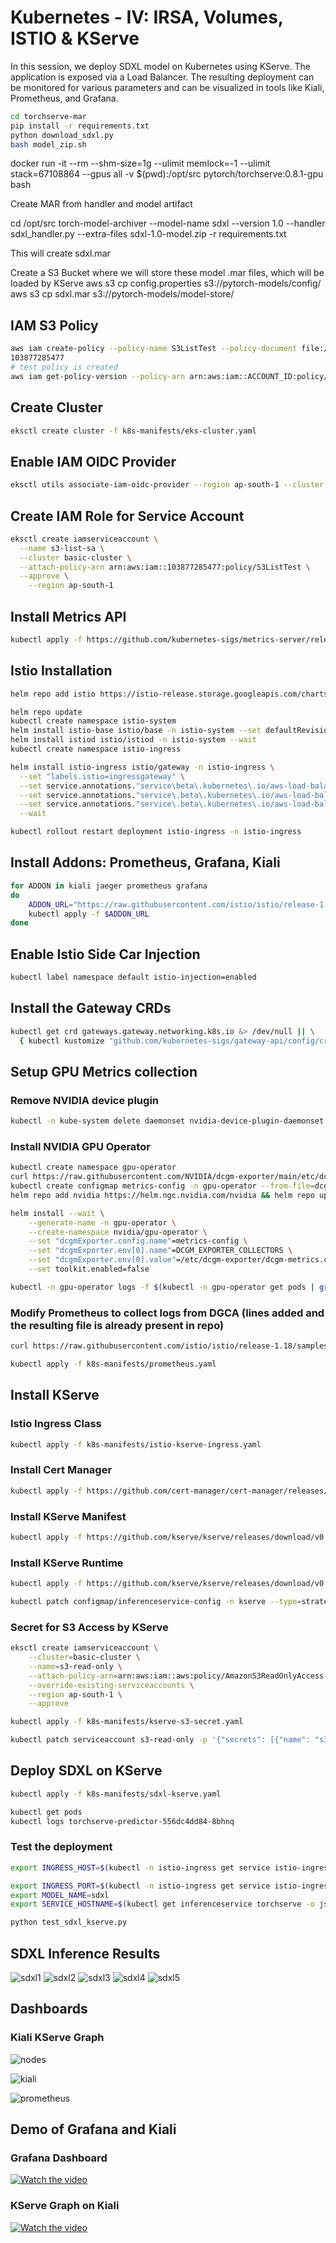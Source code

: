 # Kubernetes - IV: IRSA, Volumes, ISTIO & KServe

In this session, we deploy SDXL model on Kubernetes using KServe. The application is exposed via a Load Balancer. The resulting deployment can be monitored for various parameters and can be visualized in tools like Kiali, Prometheus, and Grafana.

```bash
cd torchserve-mar
pip install -r requirements.txt 
python download_sdxl.py
bash model_zip.sh
```

docker run -it --rm --shm-size=1g --ulimit memlock=-1 --ulimit stack=67108864 --gpus all -v $(pwd):/opt/src pytorch/torchserve:0.8.1-gpu bash

Create MAR from handler and model artifact

cd /opt/src
torch-model-archiver --model-name sdxl --version 1.0 --handler sdxl_handler.py --extra-files sdxl-1.0-model.zip -r requirements.txt

This will create sdxl.mar

Create a S3 Bucket where we will store these model .mar files, which will be loaded by KServe
aws s3 cp config.properties s3://pytorch-models/config/
aws s3 cp sdxl.mar s3://pytorch-models/model-store/

## IAM S3 Policy

```bash
aws iam create-policy --policy-name S3ListTest --policy-document file://k8s-manifests/iam-s3-test-policy.json
103877285477
# test policy is created
aws iam get-policy-version --policy-arn arn:aws:iam::ACCOUNT_ID:policy/S3ListTest --version-id v1
```

## Create Cluster

```bash
eksctl create cluster -f k8s-manifests/eks-cluster.yaml
```

## Enable IAM OIDC Provider

```bash
eksctl utils associate-iam-oidc-provider --region ap-south-1 --cluster basic-cluster --approve
```

## Create IAM Role for Service Account

```bash
eksctl create iamserviceaccount \
  --name s3-list-sa \
  --cluster basic-cluster \
  --attach-policy-arn arn:aws:iam::103877285477:policy/S3ListTest \
  --approve \
	--region ap-south-1
```

## Install Metrics API

```bash
kubectl apply -f https://github.com/kubernetes-sigs/metrics-server/releases/latest/download/components.yaml
```

## Istio Installation

```bash
helm repo add istio https://istio-release.storage.googleapis.com/charts

helm repo update
kubectl create namespace istio-system
helm install istio-base istio/base -n istio-system --set defaultRevision=default --wait
helm install istiod istio/istiod -n istio-system --wait
kubectl create namespace istio-ingress
```

```bash
helm install istio-ingress istio/gateway -n istio-ingress \
  --set "labels.istio=ingressgateway" \
  --set service.annotations."service\beta\.kubernetes\.io/aws-load-balancer-type"="nlb" \
  --set service.annotations."service\.beta\.kubernetes\.io/aws-load-balancer-scheme"="internet-facing" \
  --set service.annotations."service\.beta\.kubernetes\.io/aws-load-balancer-attributes"="load_balancing.cross_zone.enabled=true" \
  --wait

kubectl rollout restart deployment istio-ingress -n istio-ingress
```

## Install Addons: Prometheus, Grafana, Kiali

```bash
for ADDON in kiali jaeger prometheus grafana
do
    ADDON_URL="https://raw.githubusercontent.com/istio/istio/release-1.18/samples/addons/$ADDON.yaml"
    kubectl apply -f $ADDON_URL
done
```

## Enable Istio Side Car Injection

```bash
kubectl label namespace default istio-injection=enabled
```

## Install the Gateway CRDs

```bash
kubectl get crd gateways.gateway.networking.k8s.io &> /dev/null || \
  { kubectl kustomize "github.com/kubernetes-sigs/gateway-api/config/crd?ref=v0.8.0" | kubectl apply -f -; }
```  

## Setup GPU Metrics collection

### Remove NVIDIA device plugin

```bash
kubectl -n kube-system delete daemonset nvidia-device-plugin-daemonset
```

### Install NVIDIA GPU Operator

```bash
kubectl create namespace gpu-operator
curl https://raw.githubusercontent.com/NVIDIA/dcgm-exporter/main/etc/dcp-metrics-included.csv > dcgm-metrics.csv
kubectl create configmap metrics-config -n gpu-operator --from-file=dcgm-metrics.csv
helm repo add nvidia https://helm.ngc.nvidia.com/nvidia && helm repo update

helm install --wait \
	--generate-name -n gpu-operator \
	--create-namespace nvidia/gpu-operator \
	--set "dcgmExporter.config.name"=metrics-config \
	--set "dcgmExporter.env[0].name"=DCGM_EXPORTER_COLLECTORS \
	--set "dcgmExporter.env[0].value"=/etc/dcgm-exporter/dcgm-metrics.csv \
	--set toolkit.enabled=false
```

```bash
kubectl -n gpu-operator logs -f $(kubectl -n gpu-operator get pods | grep dcgm | cut -d ' ' -f 1 | head -n 1)
```
### Modify Prometheus to collect logs from DGCA (lines added and the resulting file is already present in repo)

```bash
curl https://raw.githubusercontent.com/istio/istio/release-1.18/samples/addons/prometheus.yaml

kubectl apply -f k8s-manifests/prometheus.yaml
```

## Install KServe

### Istio Ingress Class

```bash
kubectl apply -f k8s-manifests/istio-kserve-ingress.yaml   
```

### Install Cert Manager

```bash
kubectl apply -f https://github.com/cert-manager/cert-manager/releases/download/v1.13.1/cert-manager.yaml
```

### Install KServe Manifest

```bash
kubectl apply -f https://github.com/kserve/kserve/releases/download/v0.11.1/kserve.yaml
```

### Install KServe Runtime

```bash
kubectl apply -f https://github.com/kserve/kserve/releases/download/v0.11.1/kserve-runtimes.yaml

kubectl patch configmap/inferenceservice-config -n kserve --type=strategic -p '{"data": {"deploy": "{\"defaultDeploymentMode\": \"RawDeployment\"}"}}'
```

### Secret for S3 Access by KServe

```bash 
eksctl create iamserviceaccount \
	--cluster=basic-cluster \
	--name=s3-read-only \
	--attach-policy-arn=arn:aws:iam::aws:policy/AmazonS3ReadOnlyAccess \
	--override-existing-serviceaccounts \
	--region ap-south-1 \
	--approve
```    

```bash
kubectl apply -f k8s-manifests/kserve-s3-secret.yaml

kubectl patch serviceaccount s3-read-only -p '{"secrets": [{"name": "s3-secret"}]}'
```

## Deploy SDXL on KServe

```bash
kubectl apply -f k8s-manifests/sdxl-kserve.yaml

kubectl get pods
kubectl logs torchserve-predictor-556dc4dd84-8bhnq 
```

### Test the deployment

```bash
export INGRESS_HOST=$(kubectl -n istio-ingress get service istio-ingress -o jsonpath='{.status.loadBalancer.ingress[0].hostname}')

export INGRESS_PORT=$(kubectl -n istio-ingress get service istio-ingress -o jsonpath='{.spec.ports[?(@.name=="http2")].port}')
export MODEL_NAME=sdxl
export SERVICE_HOSTNAME=$(kubectl get inferenceservice torchserve -o jsonpath='{.status.url}' | cut -d "/" -f 3)
```

```bash
python test_sdxl_kserve.py
```

## SDXL Inference Results

![sdxl1](sdxl-outputs/out_sdxl0.jpg)
![sdxl2](sdxl-outputs/out_sdxl1.jpg)
![sdxl3](sdxl-outputs/out_sdxl2.jpg)
![sdxl4](sdxl-outputs/out_sdxl3.jpg)
![sdxl5](sdxl-outputs/out_sdxl4.jpg)


## Dashboards

### Kiali KServe Graph

![nodes](logs/nodes-k8spart4.png)

![kiali](logs/kiali-kserve-deploy-graph.png)

![prometheus](logs/prometheus-gpu-util.png)

## Demo of Grafana and Kiali

### Grafana Dashboard 

[![Watch the video](https://img.youtube.com/vi/14l0vqI1uSg/maxresdefault.jpg)](https://youtu.be/14l0vqI1uSg)

### KServe Graph on Kiali 

[![Watch the video](https://img.youtube.com/vi/a_V2uxH0oYE/maxresdefault.jpg)](https://youtu.be/a_V2uxH0oYE)


